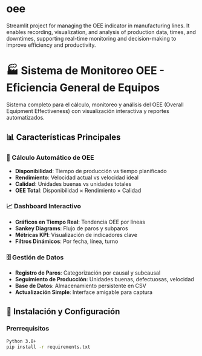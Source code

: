 # oee
Streamlit project for managing the OEE indicator in manufacturing lines. It enables recording, visualization, and analysis of production data, times, and downtimes, supporting real-time monitoring and decision-making to improve efficiency and productivity.

# 🏭 Sistema de Monitoreo OEE - Eficiencia General de Equipos

Sistema completo para el cálculo, monitoreo y análisis del OEE (Overall Equipment Effectiveness) con visualización interactiva y reportes automatizados.

## 📊 Características Principales

### 🔢 Cálculo Automático de OEE
- **Disponibilidad**: Tiempo de producción vs tiempo planificado
- **Rendimiento**: Velocidad actual vs velocidad ideal  
- **Calidad**: Unidades buenas vs unidades totales
- **OEE Total**: Disponibilidad × Rendimiento × Calidad

### 📈 Dashboard Interactivo
- **Gráficos en Tiempo Real**: Tendencia OEE por líneas
- **Sankey Diagrams**: Flujo de paros y subparos
- **Métricas KPI**: Visualización de indicadores clave
- **Filtros Dinámicos**: Por fecha, línea, turno

### 🗄️ Gestión de Datos
- **Registro de Paros**: Categorización por causal y subcausal
- **Seguimiento de Producción**: Unidades buenas, defectuosas, velocidad
- **Base de Datos**: Almacenamiento persistente en CSV
- **Actualización Simple**: Interface amigable para captura

## 🚀 Instalación y Configuración

### Prerrequisitos
```bash
Python 3.8+
pip install -r requirements.txt
